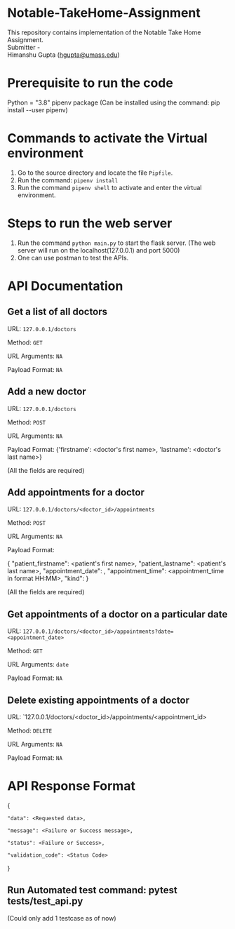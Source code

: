 # Notable-TakeHome-Assignment

This repository contains implementation of the Notable Take Home Assignment. <br>
Submitter - <br>
Himanshu Gupta (hgupta@umass.edu) <br>

# Prerequisite to run the code
Python = "3.8"
pipenv package (Can be installed using the command: pip install --user pipenv)

# Commands to activate the Virtual environment
1. Go to the source directory and locate the file `Pipfile`.
2. Run the command: `pipenv install`
3. Run the command `pipenv shell` to activate and enter the virtual environment.

# Steps to run the web server
1. Run the command `python main.py` to start the flask server. 
(The web server will run on the localhost(127.0.0.1) and port 5000)
2. One can use postman to test the APIs.

# API Documentation

## Get a list of all doctors
URL: `127.0.0.1/doctors`

Method: `GET`

URL Arguments: `NA` 

Payload Format: `NA`

## Add a new doctor
URL: `127.0.0.1/doctors`

Method: `POST`

URL Arguments: `NA` 

Payload Format: {'firstname': <doctor's first name>, 'lastname': <doctor's last name>}

(All the fields are required)

## Add appointments for a doctor
URL: `127.0.0.1/doctors/<doctor_id>/appointments`

Method: `POST`

URL Arguments: `NA` 

Payload Format:

{
    "patient_firstname": <patient's first name>,
    "patient_lastname": <patient's last name>,
    "appointment_date": <appointment date in format YYYY:MM:DD>,
    "appointment_time": <appointment_time in format HH:MM>,
    "kind": <kind of the appointment>
}
    
(All the fields are required)

## Get appointments of a doctor on a particular date
URL: `127.0.0.1/doctors/<doctor_id>/appointments?date=<appointment_date>`
    
Method: `GET`
    
URL Arguments: `date` 
    
Payload Format: `NA`
    

## Delete existing appointments of a doctor
URL: `127.0.0.1/doctors/<doctor_id>/appointments/<appointment_id>
    
Method: `DELETE`
    
URL Arguments: `NA`
    
Payload Format: `NA`

# API Response Format

{
    
    "data": <Requested data>,
    
    "message": <Failure or Success message>,
    
    "status": <Failure or Success>,
    
    "validation_code": <Status Code>
    
}
    
## Run Automated test command: pytest tests/test_api.py
(Could only add 1 testcase as of now)
